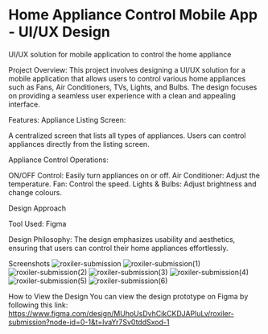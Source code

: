 # Home Appliance Control Mobile App - UI/UX Design
UI/UX solution for mobile application to control the home appliance

Project Overview: 
This project involves designing a UI/UX solution for a mobile application that allows users to control various home appliances such as Fans, Air Conditioners, TVs, Lights, and Bulbs. The design focuses on providing a seamless user experience with a clean and appealing interface.

Features:
Appliance Listing Screen:

A centralized screen that lists all types of appliances.
Users can control appliances directly from the listing screen.

Appliance Control Operations:

ON/OFF Control: Easily turn appliances on or off.
Air Conditioner: Adjust the temperature.
Fan: Control the speed.
Lights & Bulbs: Adjust brightness and change colours.

Design Approach

Tool Used: Figma

Design Philosophy: The design emphasizes usability and aesthetics, ensuring that users can control their home appliances effortlessly.

Screenshots
![roxiler-submission](https://github.com/user-attachments/assets/3fef0967-0e54-4090-894e-e49aa4ede69b)
![roxiler-submission(1)](https://github.com/user-attachments/assets/4f414126-a43c-4939-9fb0-79e597c05cb9)
![roxiler-submission(2)](https://github.com/user-attachments/assets/05abec23-aee5-4b70-8093-45dc41c2d487)
![roxiler-submission(3)](https://github.com/user-attachments/assets/280dd2fd-faa6-4625-8ab3-4304e5908cb5)
![roxiler-submission(4)](https://github.com/user-attachments/assets/3ef4c38e-adad-4b21-91a4-f9d2db180952)
![roxiler-submission(5)](https://github.com/user-attachments/assets/da90db21-fe6e-4390-8da1-c4b7ef1fd9f1)
![roxiler-submission(6)](https://github.com/user-attachments/assets/002e8707-0b3e-4386-89a6-d46eabbd35a1)







How to View the Design
You can view the design prototype on Figma by following this link:
https://www.figma.com/design/MUhoUsDvhCikCKDJAPluLv/roxiler-submission?node-id=0-1&t=lvaYr7Sv0tddSxod-1
